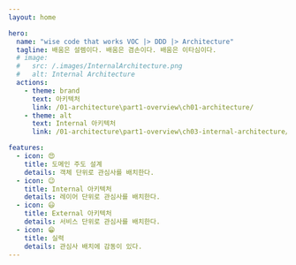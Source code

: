 ```yaml
---
layout: home

hero:
  name: "wise code that works VOC |> DDD |> Architecture"
  tagline: 배움은 설렘이다. 배움은 겸손이다. 배움은 이타심이다.
  # image:
  #   src: /.images/InternalArchitecture.png
  #   alt: Internal Architecture
  actions:
    - theme: brand
      text: 아키텍처
      link: /01-architecture\part1-overview\ch01-architecture/
    - theme: alt
      text: Internal 아키텍처
      link: /01-architecture\part1-overview\ch03-internal-architecture/

features:
  - icon: 😍
    title: 도메인 주도 설계
    details: 객체 단위로 관심사를 배치한다.
  - icon: 😉
    title: Internal 아키텍처
    details: 레이어 단위로 관심사를 배치한다.
  - icon: 😃
    title: External 아키텍처
    details: 서비스 단위로 관심사를 배치한다.
  - icon: 😁
    title: 실력
    details: 관심사 배치에 감동이 있다.
---
```



